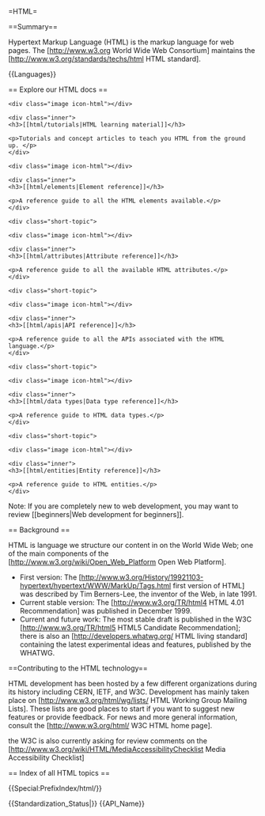 =HTML=

==Summary==

Hypertext Markup Language (HTML) is the markup language for web pages. The [http://www.w3.org World Wide Web Consortium] maintains the [http://www.w3.org/standards/techs/html HTML standard].

{{Languages}}

== Explore our HTML docs ==

<div class="topic-container">

  <div class="short-topic">
  
    <div class="image icon-html"></div>
    
    <div class="inner">
    <h3>[[html/tutorials|HTML learning material]]</h3>
    
    <p>Tutorials and concept articles to teach you HTML from the ground up. </p>
    </div>
  
  </div>
  
  <div class="short-topic">
  
    <div class="image icon-html"></div>
    
    <div class="inner">
    <h3>[[html/elements|Element reference]]</h3>
    
    <p>A reference guide to all the HTML elements available.</p>
    </div>
  
  </div>
 
    <div class="short-topic">
  
    <div class="image icon-html"></div>
    
    <div class="inner">
    <h3>[[html/attributes|Attribute reference]]</h3>
    
    <p>A reference guide to all the available HTML attributes.</p>
    </div>
  
  </div>

  
    <div class="short-topic">
  
    <div class="image icon-html"></div>
    
    <div class="inner">
    <h3>[[html/apis|API reference]]</h3>
    
    <p>A reference guide to all the APIs associated with the HTML language.</p>
    </div>
  
  </div>

  
    <div class="short-topic">
  
    <div class="image icon-html"></div>
    
    <div class="inner">
    <h3>[[html/data types|Data type reference]]</h3>
    
    <p>A reference guide to HTML data types.</p>
    </div>
  
  </div>

  
    <div class="short-topic">
  
    <div class="image icon-html"></div>
    
    <div class="inner">
    <h3>[[html/entities|Entity reference]]</h3>
    
    <p>A reference guide to HTML entities.</p>
    </div>
  
  </div>

</div>
<div class="clearfixboth"></div>



Note: If you are completely new to web development, you may want to review [[beginners|Web development for beginners]].

== Background ==

HTML is language we structure our content in on the World Wide Web; one of the main components of the [http://www.w3.org/wiki/Open_Web_Platform Open Web Platform].

* First version: The [http://www.w3.org/History/19921103-hypertext/hypertext/WWW/MarkUp/Tags.html first version of HTML] was described by Tim Berners-Lee, the inventor of the Web, in late 1991.
* Current stable version: The [http://www.w3.org/TR/html4 HTML 4.01 Recommendation] was published in December 1999.
* Current and future work: The most stable draft is published in the W3C [http://www.w3.org/TR/html5 HTML5 Candidate Recommendation]; there is also an [http://developers.whatwg.org/ HTML living standard] containing the latest experimental ideas and features, published by the WHATWG.

==Contributing to the HTML technology==

HTML development has been hosted by a few different organizations during its history including CERN, IETF, and W3C. Development has mainly taken place on [http://www.w3.org/html/wg/lists/ HTML Working Group Mailing Lists]. These lists are good places to start if you want to suggest new features or provide feedback. For news and more general information, consult the [http://www.w3.org/html/ W3C HTML home page].

the W3C is also currently asking for review comments on the [http://www.w3.org/wiki/HTML/MediaAccessibilityChecklist Media Accessibility Checklist]

== Index of all HTML topics ==

{{Special:PrefixIndex/html/}}

{{Standardization_Status|}}
{{API_Name}}